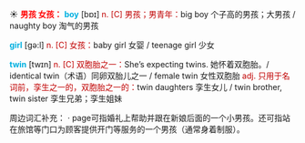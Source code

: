 ☀ <font color="red">**男孩 女孩：**</font>
<font color="sky blue">**boy**</font> [bɒɪ] 
<font color="#c00000">n. [C] 男孩；男青年：</font>big boy 个子高的男孩；大男孩 / naughty boy 淘气的男孩

<font color="sky blue">**girl**</font> [ɡə:l] 
<font color="#c00000">n. [C] 女孩：</font>baby girl 女婴 / teenage girl 少女

<font color="sky blue">**twin**</font> [twɪn] 
<font color="#c00000">n. [C] 双胞胎之一：</font>She’s expecting twins. 她怀着双胞胎。/ identical twin（术语）同卵双胎儿之一 / female twin 女性双胞胎 <font color="#c00000">adj. 只用于名词前，孪生之一的，双胞胎之一的：</font>twin daughters 孪生女儿 / twin brother, twin sister 孪生兄弟；孪生姐妹 

周边词汇补充：
· page可指婚礼上帮助并跟在新娘后面的一个小男孩。还可指站在旅馆等门口为顾客提供开门等服务的一个男孩（通常身着制服）。

